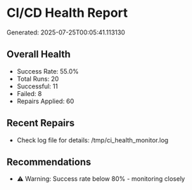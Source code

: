 # CI/CD Health Report

Generated: 2025-07-25T00:05:41.113130

## Overall Health
- Success Rate: 55.0%
- Total Runs: 20
- Successful: 11
- Failed: 8
- Repairs Applied: 60

## Recent Repairs
- Check log file for details: /tmp/ci_health_monitor.log

## Recommendations
- ⚠️ Warning: Success rate below 80% - monitoring closely
